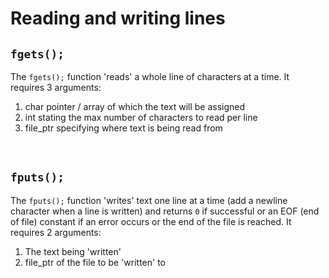 # Reading and writing lines

## `fgets();`

The `fgets();` function 'reads' a whole line of characters at a time. It requires 3 arguments:

1. char pointer / array of which the text will be assigned 
1. int stating the max number of characters to read per line
1. file_ptr specifying where text is being read from

<br>

## `fputs();`

The `fputs();` function 'writes' text one line at a time (add a newline character when a line is written) and returns `0` if successful or an EOF (end of file) constant if an error occurs or the end of the file is reached. It requires 2 arguments:

1. The text being 'written'
1. file_ptr of the file to be 'written' to


